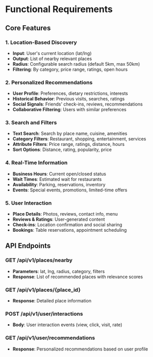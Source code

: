 # Functional Requirements

## Core Features

### 1. Location-Based Discovery
- **Input**: User's current location (lat/lng)
- **Output**: List of nearby relevant places
- **Radius**: Configurable search radius (default 5km, max 50km)
- **Filtering**: By category, price range, ratings, open hours

### 2. Personalized Recommendations
- **User Profile**: Preferences, dietary restrictions, interests
- **Historical Behavior**: Previous visits, searches, ratings
- **Social Signals**: Friends' check-ins, reviews, recommendations
- **Collaborative Filtering**: Users with similar preferences

### 3. Search and Filters
- **Text Search**: Search by place name, cuisine, amenities
- **Category Filters**: Restaurant, shopping, entertainment, services
- **Attribute Filters**: Price range, ratings, distance, hours
- **Sort Options**: Distance, rating, popularity, price

### 4. Real-Time Information
- **Business Hours**: Current open/closed status
- **Wait Times**: Estimated wait for restaurants
- **Availability**: Parking, reservations, inventory
- **Events**: Special events, promotions, limited-time offers

### 5. User Interaction
- **Place Details**: Photos, reviews, contact info, menu
- **Reviews & Ratings**: User-generated content
- **Check-ins**: Location confirmation and social sharing
- **Bookings**: Table reservations, appointment scheduling

## API Endpoints

### GET /api/v1/places/nearby
- **Parameters**: lat, lng, radius, category, filters
- **Response**: List of recommended places with relevance scores

### GET /api/v1/places/{place_id}
- **Response**: Detailed place information

### POST /api/v1/user/interactions
- **Body**: User interaction events (view, click, visit, rate)

### GET /api/v1/user/recommendations
- **Response**: Personalized recommendations based on user profile